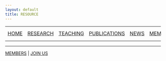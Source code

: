 ```yaml
---
layout: default
title: RESOURCE
---
```


<table>
  <tr>
    <td><a href="https://www.zhengmzlab.com/index.html">HOME</a></td>
    <td><a href="https://www.zhengmzlab.com/research.html">RESEARCH</a></td>
    <td><a href="https://www.zhengmzlab.com/teaching.html">TEACHING</a></td>
    <td><a href="https://www.zhengmzlab.com/publications.html">PUBLICATIONS</a></td>
    <td><a href="https://www.zhengmzlab.com/news.html">NEWS</a></td>
    <td><a href="https://www.zhengmzlab.com/members.html">MEMBERS</a></td>
    <td><a href="https://www.zhengmzlab.com/resource.html" style="background-color: green; color: white; padding: 2px 6px; border-radius: 4px;">RESOURCE</a></td>
    <td><a href="https://www.zhengmzlab.com/join_us.html">JOIN US</a></td>
  </tr>
</table>





---

[MEMBERS](members.html) | [JOIN US](join_us.html)
